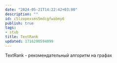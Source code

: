 ```yaml
---
date: "2024-05-21T14:22:42+03:00"
description: ""
id: c5lzopexsms5mdcgfwabmy6
publish: true
tags:
- stub
title: TextRank
updated: 1716290594099
---
```


 TextRank - рекомендательный алгоритм на графах